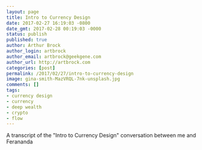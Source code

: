 ```yaml
---
layout: page
title: Intro to Currency Design
date: 2017-02-27 16:19:03 -0800
date_gmt: 2017-02-28 00:19:03 -0000
status: publish
published: true
author: Arthur Brock
author_login: artbrock
author_email: artbrock@geekgene.com
author_url: http://artbrock.com
categories: [post]
permalink: /2017/02/27/intro-to-currency-design
image: gina-smith-MazVRQL-7nk-unsplash.jpg
comments: []
tags:
- currency design
- currency
- deep wealth
- crypto
- flow
---
```


A transcript of the "Intro to Currency Design" conversation between me and Ferananda
